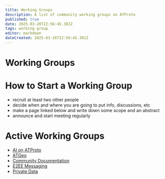 ```yaml
---
title: Working Groups
description: A list of community working groups on ATProto
published: true
date: 2025-03-26T22:56:45.381Z
tags: working group
editor: markdown
dateCreated: 2025-03-26T22:56:45.381Z
---
```


# Working Groups

# How to Start a Working Group

* recruit at least two other people
* decide when and where you are going to put info, discussions, etc
* make a page linked below and write down some scope and an abstract
* announce and start meeting regularly

# Active Working Groups

* [AI on ATProto](/working-groups/aiproto)
* [ATGeo](/working-groups/atgeo)
* [Community Documentation](/working-groups/community-documentation)
* [E2EE Messaging](/working-groups/e2ee)
* [Private Data](/working-groups/private-data)
